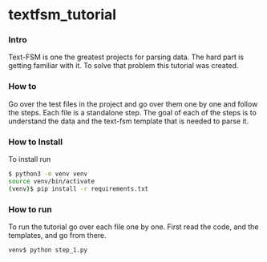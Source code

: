 # textfsm_tutorial 
### Intro
Text-FSM is one the greatest projects for parsing data.
The hard part is getting familiar with it. To solve that problem this tutorial was created.

### How to
Go over the test files in the project and go over them one by one and follow the steps.
Each file is a standalone step. The goal of each of the steps is to understand the data and the text-fsm template that is needed to parse it.

### How to Install
To install run
```sh
$ python3 -m venv venv
source venv/bin/activate
(venv)$ pip install -r requirements.txt
```

### How to run
To run the tutorial go over each file one by one.
First read the code, and the templates, and go from there.
```sh
venv$ python step_1.py
```

